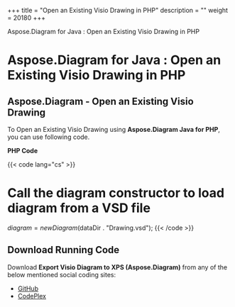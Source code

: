 +++
title = "Open an Existing Visio Drawing in PHP" 
description = "" 
weight = 20180 
+++

Aspose.Diagram for Java : Open an Existing Visio Drawing in PHP  

# Aspose.Diagram for Java : Open an Existing Visio Drawing in PHP


## Aspose.Diagram - Open an Existing Visio Drawing

To Open an Existing Visio Drawing using **Aspose.Diagram Java for PHP**, you can use following code.

**PHP Code**

{{< code lang="cs" >}}
# Call the diagram constructor to load diagram from a VSD file
$diagram = new Diagram($dataDir . "Drawing.vsd");
{{< /code >}}

## Download Running Code

Download **Export Visio Diagram to XPS (Aspose.Diagram)** from any of the below mentioned social coding sites:

*   [GitHub](https://github.com/asposediagram/Aspose.Diagram-for-Java/blob/master/Plugins/Aspose_Diagram_Java_for_PHP/src/aspose/diagram/LoadingSavingandConverting/OpenanExistingVisioDrawing.php)
*   [CodePlex](https://asposediagramjavaphp.codeplex.com/SourceControl/latest#src/aspose/diagram/LoadingSavingandConverting/OpenanExistingVisioDrawing.php)

